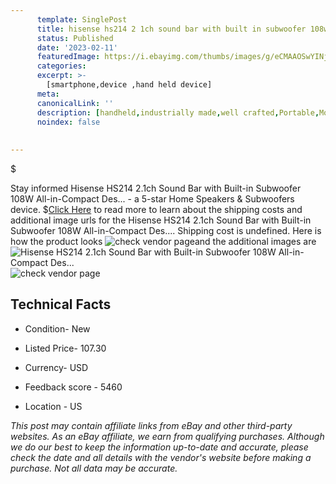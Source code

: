 ```yaml
---
      template: SinglePost
      title: hisense hs214 2 1ch sound bar with built in subwoofer 108w all in compact des 
      status: Published
      date: '2023-02-11'
      featuredImage: https://i.ebayimg.com/thumbs/images/g/eCMAAOSwYINjzP1d/s-l225.jpg
      categories: 
      excerpt: >-
        [smartphone,device ,hand held device]
      meta:
      canonicalLink: ''
      description: [handheld,industrially made,well crafted,Portable,Mobile,Compact,Convenient,Lightweight,Maneuverable,Man-portable,Miniature,Carriable,Hand-held,Light,Holdable,Transportable,Mobile device,Pocket-sized,On-the-go,Wireless,Cordless,Compact size,Convenient size, smartphone,device ,hand held device]
      noindex: false
      
        
---
```

$

Stay informed Hisense HS214 2.1ch Sound Bar with Built-in Subwoofer 108W All-in-Compact Des... - a 5-star Home Speakers & Subwoofers device.
$[Click Here](https://www.ebay.com/itm/115680878363?hash=item1aef1e1f1b%3Ag%3AeCMAAOSwYINjzP1d&mkevt=1&mkcid=1&mkrid=711-53200-19255-0&campid=%253CePNCampaignId%253E&customid=%253CreferenceId%253E&toolid=10049) to read more to learn about the shipping costs and additional image urls for the Hisense HS214 2.1ch Sound Bar with Built-in Subwoofer 108W All-in-Compact Des.... Shipping cost is undefined. Here is how the product looks ![check vendor page](https://i.ebayimg.com/thumbs/images/g/eCMAAOSwYINjzP1d/s-l225.jpg)and the additional images are![Hisense HS214 2.1ch Sound Bar with Built-in Subwoofer 108W All-in-Compact Des...](https://i.ebayimg.com/images/g/eCMAAOSwYINjzP1d/s-l500.jpg)![check vendor page](https://origin-galleryplus.ebayimg.com/ws/web/115680878363_2_0_1/225x225.jpg,https://origin-galleryplus.ebayimg.com/ws/web/115680878363_3_0_1/225x225.jpg,https://origin-galleryplus.ebayimg.com/ws/web/115680878363_4_0_1/225x225.jpg,https://origin-galleryplus.ebayimg.com/ws/web/115680878363_5_0_1/225x225.jpg,https://origin-galleryplus.ebayimg.com/ws/web/115680878363_6_0_1/225x225.jpg,https://origin-galleryplus.ebayimg.com/ws/web/115680878363_7_0_1/225x225.jpg,https://origin-galleryplus.ebayimg.com/ws/web/115680878363_8_0_1/225x225.jpg,https://origin-galleryplus.ebayimg.com/ws/web/115680878363_9_0_1/225x225.jpg,https://origin-galleryplus.ebayimg.com/ws/web/115680878363_10_0_1/225x225.jpg,https://origin-galleryplus.ebayimg.com/ws/web/115680878363_11_0_1/225x225.jpg,https://origin-galleryplus.ebayimg.com/ws/web/115680878363_12_0_1/225x225.jpg)



 ## Technical Facts 



     
      

 - Condition- New 


      

 - Listed Price- 107.30 


      

 - Currency- USD 


      

 - Feedback score - 5460 


      

 - Location - US 


      
      

 *_This post may contain affiliate links from eBay and other third-party websites. As an eBay affiliate, we earn from qualifying purchases. Although we do our best to keep the information up-to-date and accurate, please check the date and all details with the vendor's website before making a purchase. Not all data may be accurate._*






